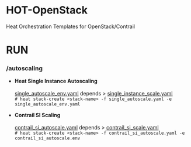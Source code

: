 # HOT-OpenStack
Heat Orchestration Templates for OpenStack/Contrail

# RUN 

### /autoscaling

* **Heat Single Instance Autoscaling**
<br /><br />
[single_autoscale_env.yaml](https://github.com/savithruml/HOT-OpenStack/blob/master/autoscaling/single_autoscale_env.yaml) depends > [single_instance_scale.yaml](https://github.com/savithruml/HOT-OpenStack/blob/master/autoscaling/single_instance_scale.yaml)<br />
`# heat stack-create <stack-name> -f single_autoscale.yaml -e single_autoscale_env.yaml`

* **Contrail SI Scaling**
<br /><br />
[contrail_si_autoscale.yaml](https://github.com/savithruml/HOT-OpenStack/blob/master/autoscaling/contrail_si_autoscale.yaml) depends > [contrail_si_scale.yaml](https://github.com/savithruml/HOT-OpenStack/blob/master/autoscaling/contrail_si_scale.yaml)<br />
`# heat stack-create <stack-name> -f contrail_si_autoscale.yaml -e contrail_si_autoscale.env`





